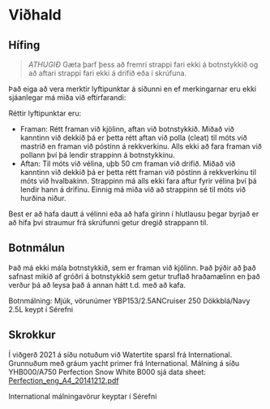 # Viðhald
## Hífing
> *ATHUGIÐ* Gæta þarf þess að fremri strappi fari ekki á botnstykkið og að aftari strappi fari ekki á drifið eða í skrúfuna.

Það eiga að vera merktir lyftipunktar á síðunni en ef merkingarnar eru ekki sjáanlegar má miða við eftirfarandi:

Réttir lyftipunktar eru:
- Framan: Rétt framan við kjölinn, aftan við botnstykkið. Miðað við kanntinn við dekkið þá er þetta rétt aftan við polla (cleat) til móts við mastrið en framan við póstinn á rekkverkinu. Alls ekki að fara framan við pollann því þá lendir strappinn á botnstykkinu.
- Aftan: Til móts við vélina, uþb 50 cm framan við drifið. Miðað við kanntinn við dekkið þá er þetta rétt framan við póstinn á rekkverkinu til móts við hvalbakinn. Strappinn má alls ekki fara aftur fyrir vélina því þá lendir hann á drifinu. Einnig má miða við að strappinn sé til móts við hurðina niður.

Best er að hafa dautt á vélinni eða að hafa gírinn í hlutlausu þegar byrjað er að hífa því straumur frá skrúfunni getur dregið strappann til.

## Botnmálun
Það má ekki mála botnstykkið, sem er framan við kjölinn. Það þýðir að það safnast mikið af gróðri á botnstykkið sem getur truflað hraðamælinn en það verður þá að leysa það á annan hátt t.d. með að kafa.

Botnmálning: Mjúk, vörunúmer YBP153/2.5ANCruiser 250 Dökkblá/Navy 2.5L keypt í Sérefni

## Skrokkur
Í viðgerð 2021 á síðu notuðum við Watertite sparsl frá International.
Grunnuðum með gráum yacht primer frá International.
Málning á síðu YHB000/A750 Perfection Snow White B000 sjá data sheet: <a href="https://www.international-yachtpaint.com/s3/documents/TDS/Perfection_eng_A4_20141212.pdf"> Perfection_eng_A4_20141212.pdf </a>

International málningavörur keyptar í Sérefni 
